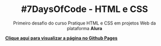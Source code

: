 <h1 align="center">#7DaysOfCode - HTML e CSS</h1>

<p align="center">
Primeiro desafio do curso Pratique HTML e CSS em projetos Web da plataforma <strong>Alura</strong>
</p>



**[Clique aqui para visualizar a página no Github Pages](https://alvesjaov.github.io/7DaysOfCode-HTMLeCSS/index.html)**


